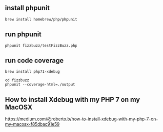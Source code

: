 ## install phpunit

```
brew install homebrew/php/phpunit
```

## run phpunit

```
phpunit fizzbuzz/testFizzBuzz.php
```

## run code coverage
```
brew install php71-xdebug
```

```
cd fizzbuzz
phpunit --coverage-html=./output
```


## How to install Xdebug with my PHP 7 on my MacOSX
https://medium.com/@roberto.b/how-to-install-xdebug-with-my-php-7-on-my-macosx-f85dbac91e59